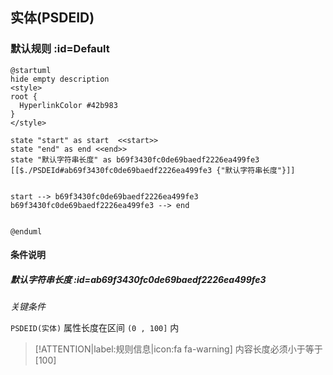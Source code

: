 ## 实体(PSDEID) <!-- {docsify-ignore-all} -->

   

### 默认规则 :id=Default

```plantuml
@startuml
hide empty description
<style>
root {
  HyperlinkColor #42b983
}
</style>

state "start" as start  <<start>>
state "end" as end <<end>>
state "默认字符串长度" as b69f3430fc0de69baedf2226ea499fe3 [[$./PSDEId#ab69f3430fc0de69baedf2226ea499fe3 {"默认字符串长度"}]]


start --> b69f3430fc0de69baedf2226ea499fe3 
b69f3430fc0de69baedf2226ea499fe3 --> end 


@enduml
```

#### 条件说明

##### 默认字符串长度 :id=ab69f3430fc0de69baedf2226ea499fe3


*关键条件*


`PSDEID(实体)` 属性长度在区间 `(0 , 100]` 内

> [!ATTENTION|label:规则信息|icon:fa fa-warning]
> 内容长度必须小于等于[100]







